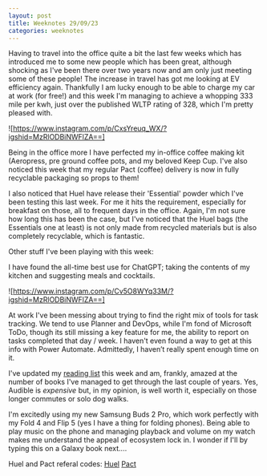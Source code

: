 ```yaml
---
layout: post
title: Weeknotes 29/09/23
categories: weeknotes
--- 
```


Having to travel into the office quite a bit the last few weeks which has introduced me to some new people which has been great, although shocking as I've been there over two years now and am only just meeting some of these people! The increase in travel has got me looking at EV efficiency again. Thankfully I am lucky enough to be able to charge my car at work (for free!) and this week I'm managing to achieve a whopping 333 mile per kwh, just over the published WLTP rating of 328, which I'm pretty pleased with. 

![https://www.instagram.com/p/CxsYreuq_WX/?igshid=MzRlODBiNWFlZA==] 

Being in the office more I have perfected my in-office coffee making kit (Aeropress, pre ground coffee pots, and my beloved Keep Cup. I've also noticed this week that my regular Pact (coffee) delivery is now in fully recyclable packaging so props to them!

I also noticed that Huel have release their 'Essential' powder which I've been testing this last week. For me it hits the requirement, especially for breakfast on those, all to frequent days in the office. Again, I'm not sure how long this has been the case, but I've noticed that the Huel bags (the Essentials one at least) is not only made from recycled materials but is also completely recyclable, which is fantastic. 

Other stuff I've been playing with this week: 

I have found the all-time best use for ChatGPT; taking the contents of my kitchen and suggesting meals and cocktails. 

![https://www.instagram.com/p/Cv5O8WYq33M/?igshid=MzRlODBiNWFlZA==] 

At work I've been messing about trying to find the right mix of tools for task tracking. We tend to use Planner and DevOps, while I'm fond of Microsoft ToDo, though its still missing a key feature for me, the ability to report on tasks completed that day / week. I haven't even found a way to get at this info with Power Automate. Admittedly, I haven’t really spent enough time on it.   

I've updated my [reading list](https://github.com/users/jeeves2001/projects/4) this week and am, frankly, amazed at the number of books I've managed to get through the last couple of years. Yes, Audible is _expensive_ but, in my opinion, is well worth it, especially on those longer commutes or solo dog walks. 

I'm excitedly using my new Samsung Buds 2 Pro, which work perfectly with my Fold 4 and Flip 5 (yes I have a thing for folding phones). Being able to play music on the phone and managing playback and volume on my watch makes me understand the appeal of ecosystem lock in. I wonder if I'll by typing this on a Galaxy book next....

Huel and Pact referal codes: 
[Huel](https://huel.mention-me.com/m/ns/fd1ob-james-stevens)
[Pact](https://www.pactcoffee.com/coffee-plans/signup?voucher=JAMES-2F8369) 
